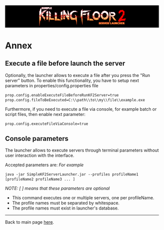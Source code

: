 ![Logo](images/kf2banner.png)

# Annex

## Execute a file before launch the server
Optionally, the launcher allows to execute a file after you press the "Run server" button.
To enable this functionality, you have to setup next parameters in properties/config.properties file 
```
prop.config.enableExecuteFileBeforeRunKF2Server=true
prop.config.fileToBeExecuted=C:\\path\\to\\my\\file\\example.exe
```

Furthermore, if you need to execute a file via console, for example batch or script files, then enable next parameter:
```
prop.config.executeFileViaConsole=true
```

## Console parameters
The launcher allows to execute servers through terminal parameters without user interaction with the interface.

Accepted parameters are: *For example*
```
java -jar SimpleKF2ServerLauncher.jar --profiles profileName1 [profileName2 profileName3 ... ]
```
*NOTE: [ ] means that these parameters are optional*

- This command executes one or multiple servers, one per profileName.
- The profile names must be separated by whitespace.
- The profile names must exist in launcher's database.

---
Back to main page [here](../README.md).